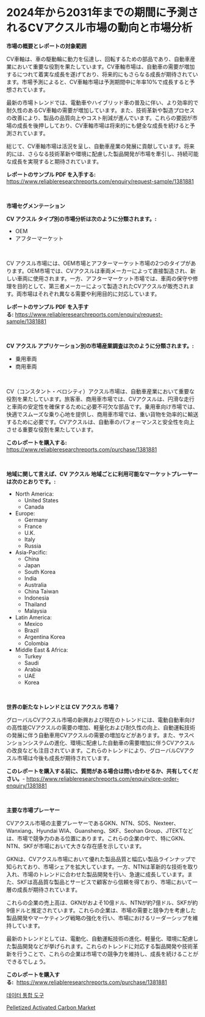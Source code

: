 <p><h1>2024年から2031年までの期間に予測されるCVアクスル市場の動向と市場分析</h1></p><p><strong>市場の概要とレポートの対象範囲</strong></p>
<p><p>CV車軸は、車の駆動輪に動力を伝達し、回転するための部品であり、自動車産業において重要な役割を果たしています。CV車軸市場は、自動車の需要が増加するにつれて着実な成長を遂げており、将来的にもさらなる成長が期待されています。市場予測によると、CV車軸市場は予測期間中に年率10%で成長すると予想されています。</p><p>最新の市場トレンドでは、電動車やハイブリッド車の普及に伴い、より効率的で耐久性のあるCV車軸の需要が増加しています。また、技術革新や製造プロセスの改善により、製品の品質向上やコスト削減が進んでいます。これらの要因が市場の成長を後押ししており、CV車軸市場は将来的にも健全な成長を続けると予測されています。</p><p>総じて、CV車軸市場は活況を呈し、自動車産業の発展に貢献しています。将来的には、さらなる技術革新や環境に配慮した製品開発が市場を牽引し、持続可能な成長を実現すると期待されています。</p></p>
<p><strong>レポートのサンプル PDF を入手する:</strong> <a href="https://www.reliableresearchreports.com/enquiry/request-sample/1381881">https://www.reliableresearchreports.com/enquiry/request-sample/1381881</a></p>
<p>&nbsp;</p>
<p><strong>市場セグメンテーション</strong></p>
<p><strong>CV アクスル タイプ別の市場分析は次のように分類されます。:</strong></p>
<p><ul><li>OEM</li><li>アフターマーケット</li></ul></p>
<p>&nbsp;</p>
<p><p>CV アクスル市場には、OEM市場とアフターマーケット市場の2つのタイプがあります。OEM市場では、CVアクスルは車両メーカーによって直接製造され、新しい車両に使用されます。一方、アフターマーケット市場では、車両の保守や修理を目的として、第三者メーカーによって製造されたCVアクスルが販売されます。両市場はそれぞれ異なる需要や利用目的に対応しています。</p></p>
<p><strong>レポートのサンプル PDF を入手する:</strong>&nbsp;<a href="https://www.reliableresearchreports.com/enquiry/request-sample/1381881">https://www.reliableresearchreports.com/enquiry/request-sample/1381881</a></p>
<p>&nbsp;</p>
<p><strong> CV アクスル アプリケーション別の市場産業調査は次のように分類されます。:</strong></p>
<p><ul><li>乗用車両</li><li>商用車両</li></ul></p>
<p>&nbsp;</p>
<p><p>CV（コンスタント・ベロシティ）アクスル市場は、自動車産業において重要な役割を果たしています。旅客車、商用車市場では、CVアクスルは、円滑な走行と車両の安定性を確保するために必要不可欠な部品です。乗用車向け市場では、快適でスムーズな乗り心地を提供し、商用車市場では、重い貨物を効率的に輸送するために必要です。CVアクスルは、自動車のパフォーマンスと安全性を向上させる重要な役割を果たしています。</p></p>
<p><strong>このレポートを購入する:</strong>&nbsp; <a href="https://www.reliableresearchreports.com/purchase/1381881">https://www.reliableresearchreports.com/purchase/1381881</a></p>
<p>&nbsp;</p>
<p><strong>地域に関して言えば、CV アクスル 地域ごとに利用可能なマーケットプレーヤーは次のとおりです。:</strong></p>
<p><ul>
    <li>
        North America:
        <ul>
            <li>United States</li>
            <li>Canada</li>
        </ul>
    </li>
    <li>
        Europe:
        <ul>
            <li>Germany</li>
            <li>France</li>
            <li>U.K.</li>
            <li>Italy</li>
            <li>Russia</li>
        </ul>
    </li>
    <li>
        Asia-Pacific:
        <ul>
            <li>China</li>
            <li>Japan</li>
            <li>South Korea</li>
            <li>India</li>
            <li>Australia</li>
            <li>China Taiwan</li>
            <li>Indonesia</li>
            <li>Thailand</li>
            <li>Malaysia</li>
        </ul>
    </li>
    <li>
        Latin America:
        <ul>
            <li>Mexico</li>
            <li>Brazil</li>
            <li>Argentina Korea</li>
            <li>Colombia</li>
        </ul>
    </li>
    <li>
        Middle East & Africa:
        <ul>
            <li>Turkey</li>
            <li>Saudi</li>
            <li>Arabia</li>
            <li>UAE</li>
            <li>Korea</li>
        </ul>
    </li>
    </ul></p>
<p>&nbsp;</p>
<p><strong>世界の新たなトレンドとは CV アクスル 市場？</strong></p>
<p><p>グローバルCVアクスル市場の新興および現在のトレンドには、電動自動車向けの高性能CVアクスルの需要の増加、軽量化および耐久性の向上、自動運転技術の発展に伴う自動車用CVアクスルの需要の増加などがあります。また、サスペンションシステムの進化、環境に配慮した自動車の需要増加に伴うCVアクスルの改良なども注目されています。これらのトレンドにより、グローバルCVアクスル市場は今後も成長が期待されています。</p></p>
<p><strong>このレポートを購入する前に、質問がある場合は問い合わせるか、共有してください。</strong>- <a href="https://www.reliableresearchreports.com/enquiry/pre-order-enquiry/1381881">https://www.reliableresearchreports.com/enquiry/pre-order-enquiry/1381881</a></p>
<p>&nbsp;</p>
<p><strong>主要な市場プレーヤー</strong></p>
<p><p>CVアクスル市場の主要プレーヤーであるGKN、NTN、SDS、Nexteer、Wanxiang、Hyundai WIA、Guansheng、SKF、Seohan Group、JTEKTなどは、市場で競争力のある位置にあります。これらの企業の中で、特にGKN、NTN、SKFが市場において大きな存在感を示しています。</p><p>GKNは、CVアクスル市場において優れた製品品質と幅広い製品ラインナップで知られており、市場シェアを拡大しています。一方、NTNは革新的な技術を取り入れ、市場のトレンドに合わせた製品開発を行い、急速に成長しています。また、SKFは高品質な製品とサービスで顧客から信頼を得ており、市場において一層の成長が期待されています。</p><p>これらの企業の売上高は、GKNがおよそ10億ドル、NTNが約7億ドル、SKFが約9億ドルと推定されています。これらの企業は、市場の需要と競争力を考慮した製品開発やマーケティング戦略の強化を行い、市場におけるリーダーシップを維持しています。</p><p>最新のトレンドとしては、電動化、自動運転技術の進化、軽量化、環境に配慮した製品開発などが挙げられます。これらのトレンドに対応する製品開発や技術革新を行うことで、これらの企業は市場での競争力を維持し、成長を続けることができるでしょう。</p></p>
<p><strong>このレポートを購入する:</strong>&nbsp;&nbsp;<a href="https://www.reliableresearchreports.com/purchase/1381881">https://www.reliableresearchreports.com/purchase/1381881</a></p>
<p><p><a href="https://github.com/fernandotryO5lson96765/Market-Research-Report-List-1/blob/main/648106711266.md">데이터 통합 도구</a></p><p><a href="https://butternut-bug-553.notion.site/Decoding-the-Pelletized-Activated-Carbon-Market-A-Deep-Dive-into-the-Latest-Market-Trends-Market-S-0e654654d3824894bc0f8185dfe9fad4">Pelletized Activated Carbon Market</a></p></p>